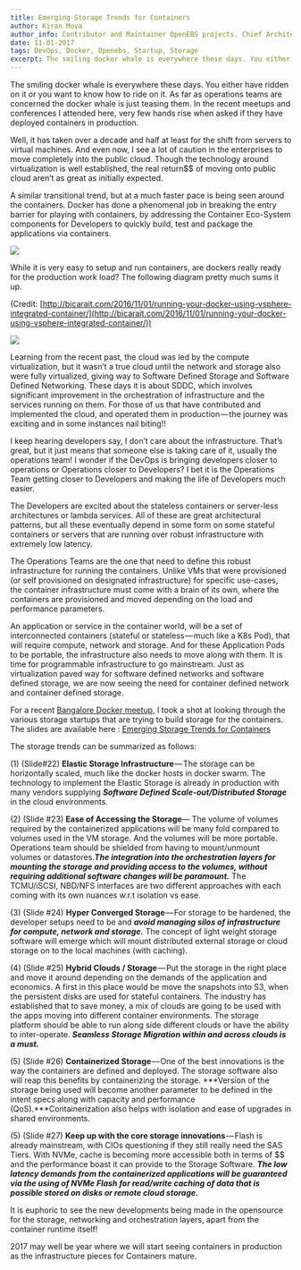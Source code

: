 ```yaml
---
title: Emerging Storage Trends for Containers
author: Kiran Mova
author_info: Contributor and Maintainer OpenEBS projects. Chief Architect MayaData. Kiran leads overall architecture & is responsible for architecting, solution design & customer adoption of OpenEBS.
date: 11-01-2017
tags: DevOps, Docker, Openebs, Startup, Storage
excerpt: The smiling docker whale is everywhere these days. You either have ridden on it or you want to know how to ride on it. As far as operations teams are concerned the docker whale is just teasing them.
---
```


The smiling docker whale is everywhere these days. You either have ridden on it or you want to know how to ride on it. As far as operations teams are concerned the docker whale is just teasing them. In the recent meetups and conferences I attended here, very few hands rise when asked if they have deployed containers in production.

Well, it has taken over a decade and half at least for the shift from servers to virtual machines. And even now, I see a lot of caution in the enterprises to move completely into the public cloud. Though the technology around virtualization is well established, the real return$$ of moving onto public cloud aren’t as great as initially expected.

A similar transitional trend, but at a much faster pace is being seen around the containers. Docker has done a phenomenal job in breaking the entry barrier for playing with containers, by addressing the Container Eco-System components for Developers to quickly build, test and package the applications via containers.


![](https://cdn-images-1.medium.com/max/800/1*c8cxwXMmU93xXAiK4Rs0BA.png)

While it is very easy to setup and run containers, are dockers really ready for the production work load? The following diagram pretty much sums it up.

(Credit: [http://bicarait.com/2016/11/01/running-your-docker-using-vsphere-integrated-container/](http://bicarait.com/2016/11/01/running-your-docker-using-vsphere-integrated-container/))

![](https://cdn-images-1.medium.com/max/800/0*nDL6ATRys2vPH8m9.png)

Learning from the recent past, the cloud was led by the compute virtualization, but it wasn’t a true cloud until the network and storage also were fully virtualized, giving way to Software Defined Storage and Software Defined Networking. These days it is about SDDC, which involves significant improvement in the orchestration of infrastructure and the services running on them. For those of us that have contributed and implemented the cloud, and operated them in production — the journey was exciting and in some instances nail biting!!

I keep hearing developers say, I don’t care about the infrastructure. That’s great, but it just means that someone else is taking care of it, usually the operations team! I wonder if the DevOps is bringing developers closer to operations or Operations closer to Developers? I bet it is the Operations Team getting closer to Developers and making the life of Developers much easier.

The Developers are excited about the stateless containers or server-less architectures or lambda services. All of these are great architectural patterns, but all these eventually depend in some form on some stateful containers or servers that are running over robust infrastructure with extremely low latency.

The Operations Teams are the one that need to define this robust infrastructure for running the containers. Unlike VMs that were provisioned (or self provisioned on designated infrastructure) for specific use-cases, the container infrastructure must come with a brain of its own, where the containers are provisioned and moved depending on the load and performance parameters.

An application or service in the container world, will be a set of interconnected containers (stateful or stateless — much like a K8s Pod), that will require compute, network and storage. And for these Application Pods to be portable, the infrastructure also needs to move along with them. It is time for programmable infrastructure to go mainstream. Just as virtualization paved way for software defined networks and software defined storage, we are now seeing the need for container defined network and container defined storage.

For a recent [Bangalore Docker meetup](http://neependra.net/?p=2141), I took a shot at looking through the various storage startups that are trying to build storage for the containers. The slides are available here : [Emerging Storage Trends for Containers](http://www.slideshare.net/kiranmova/emerging-storagetrendsforcontainers)

The storage trends can be summarized as follows:

(1) (Slide#22) **Elastic Storage Infrastructure** — The storage can be horizontally scaled, much like the docker hosts in docker swarm. The technology to implement the Elastic Storage is already in production with many vendors supplying ***Software Defined Scale-out/Distributed Storage*** in the cloud environments.

(2) (Slide #23) **Ease of Accessing the Storage**— The volume of volumes required by the containerized applications will be many fold compared to volumes used in the VM storage. And the volumes will be more portable. Operations team should be shielded from having to mount/unmount volumes or datastores.***The integration into the orchestration layers for mounting the storage and providing access to the volumes, without requiring additional software changes will be paramount.*** The TCMU/iSCSI, NBD/NFS interfaces are two different approaches with each coming with its own nuances w.r.t isolation vs ease.

(3) (Slide #24) **Hyper Converged Storage** — For storage to be hardened, the developer setups need to be and ***avoid managing silos of infrastructure for compute, network and storage.*** The concept of light weight storage software will emerge which will mount distributed external storage or cloud storage on to the local machines (with caching).

(4) (Slide #25) **Hybrid Clouds / Storage** — Put the storage in the right place and move it around depending on the demands of the application and economics. A first in this place would be move the snapshots into S3, when the persistent disks are used for stateful containers. The industry has established that to save money, a mix of clouds are going to be used with the apps moving into different container environments. The storage platform should be able to run along side different clouds or have the ability to inter-operate. ***Seamless Storage Migration within and across clouds is a must.***

(5) (Slide #26) **Containerized Storage** — One of the best innovations is the way the containers are defined and deployed. The storage software also will reap this benefits by containerizing the storage. ***Version of the storage being used will become another parameter to be defined in the intent specs along with capacity and performance (QoS).***Containerization also helps with isolation and ease of upgrades in shared environments.

(5) (Slide #27) **Keep up with the core storage innovations** — Flash is already mainstream, with CIOs questioning if they still really need the SAS Tiers. With NVMe, cache is becoming more accessible both in terms of $$ and the performance boast it can provide to the Storage Software. ***The low latency demands from the containerized applications will be guaranteed via the using of NVMe Flash for read/write caching of data that is possible stored on disks or remote cloud storage.***

It is euphoric to see the new developments being made in the opensource for the storage, networking and orchestration layers, apart from the container runtime itself!

2017 may well be year where we will start seeing containers in production as the infrastructure pieces for Containers mature.
